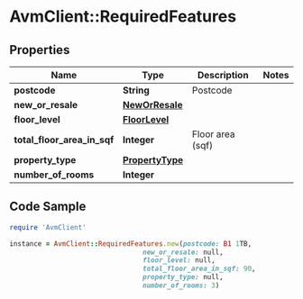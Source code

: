 # AvmClient::RequiredFeatures

## Properties

Name | Type | Description | Notes
------------ | ------------- | ------------- | -------------
**postcode** | **String** | Postcode | 
**new_or_resale** | [**NewOrResale**](NewOrResale.md) |  | 
**floor_level** | [**FloorLevel**](FloorLevel.md) |  | 
**total_floor_area_in_sqf** | **Integer** | Floor area (sqf) | 
**property_type** | [**PropertyType**](PropertyType.md) |  | 
**number_of_rooms** | **Integer** |  | 

## Code Sample

```ruby
require 'AvmClient'

instance = AvmClient::RequiredFeatures.new(postcode: B1 1TB,
                                 new_or_resale: null,
                                 floor_level: null,
                                 total_floor_area_in_sqf: 90,
                                 property_type: null,
                                 number_of_rooms: 3)
```



